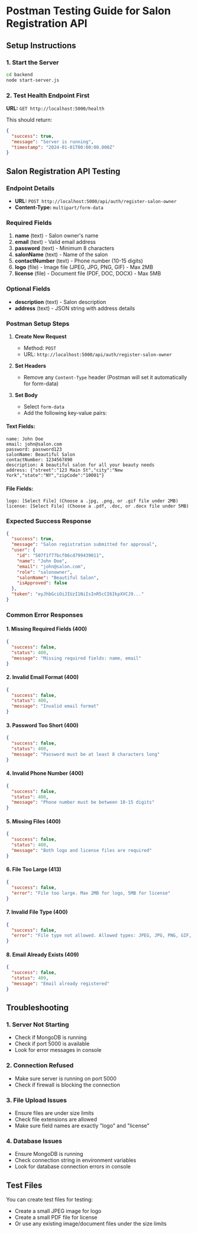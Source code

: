 # Postman Testing Guide for Salon Registration API

## Setup Instructions

### 1. Start the Server
```bash
cd backend
node start-server.js
```

### 2. Test Health Endpoint First
**URL:** `GET http://localhost:5000/health`

This should return:
```json
{
  "success": true,
  "message": "Server is running",
  "timestamp": "2024-01-01T00:00:00.000Z"
}
```

## Salon Registration API Testing

### Endpoint Details
- **URL:** `POST http://localhost:5000/api/auth/register-salon-owner`
- **Content-Type:** `multipart/form-data`

### Required Fields
1. **name** (text) - Salon owner's name
2. **email** (text) - Valid email address
3. **password** (text) - Minimum 8 characters
4. **salonName** (text) - Name of the salon
5. **contactNumber** (text) - Phone number (10-15 digits)
6. **logo** (file) - Image file (JPEG, JPG, PNG, GIF) - Max 2MB
7. **license** (file) - Document file (PDF, DOC, DOCX) - Max 5MB

### Optional Fields
- **description** (text) - Salon description
- **address** (text) - JSON string with address details

### Postman Setup Steps

1. **Create New Request**
   - Method: `POST`
   - URL: `http://localhost:5000/api/auth/register-salon-owner`

2. **Set Headers**
   - Remove any `Content-Type` header (Postman will set it automatically for form-data)

3. **Set Body**
   - Select `form-data`
   - Add the following key-value pairs:

#### Text Fields:
```
name: John Doe
email: john@salon.com
password: password123
salonName: Beautiful Salon
contactNumber: 1234567890
description: A beautiful salon for all your beauty needs
address: {"street":"123 Main St","city":"New York","state":"NY","zipCode":"10001"}
```

#### File Fields:
```
logo: [Select File] (Choose a .jpg, .png, or .gif file under 2MB)
license: [Select File] (Choose a .pdf, .doc, or .docx file under 5MB)
```

### Expected Success Response
```json
{
  "success": true,
  "message": "Salon registration submitted for approval",
  "user": {
    "id": "507f1f77bcf86cd799439011",
    "name": "John Doe",
    "email": "john@salon.com",
    "role": "salonowner",
    "salonName": "Beautiful Salon",
    "isApproved": false
  },
  "token": "eyJhbGciOiJIUzI1NiIsInR5cCI6IkpXVCJ9..."
}
```

### Common Error Responses

#### 1. Missing Required Fields (400)
```json
{
  "success": false,
  "status": 400,
  "message": "Missing required fields: name, email"
}
```

#### 2. Invalid Email Format (400)
```json
{
  "success": false,
  "status": 400,
  "message": "Invalid email format"
}
```

#### 3. Password Too Short (400)
```json
{
  "success": false,
  "status": 400,
  "message": "Password must be at least 8 characters long"
}
```

#### 4. Invalid Phone Number (400)
```json
{
  "success": false,
  "status": 400,
  "message": "Phone number must be between 10-15 digits"
}
```

#### 5. Missing Files (400)
```json
{
  "success": false,
  "status": 400,
  "message": "Both logo and license files are required"
}
```

#### 6. File Too Large (413)
```json
{
  "success": false,
  "error": "File too large. Max 2MB for logo, 5MB for license"
}
```

#### 7. Invalid File Type (400)
```json
{
  "success": false,
  "error": "File type not allowed. Allowed types: JPEG, JPG, PNG, GIF, PDF, DOC, DOCX. Received: test.txt"
}
```

#### 8. Email Already Exists (409)
```json
{
  "success": false,
  "status": 409,
  "message": "Email already registered"
}
```

## Troubleshooting

### 1. Server Not Starting
- Check if MongoDB is running
- Check if port 5000 is available
- Look for error messages in console

### 2. Connection Refused
- Make sure server is running on port 5000
- Check if firewall is blocking the connection

### 3. File Upload Issues
- Ensure files are under size limits
- Check file extensions are allowed
- Make sure field names are exactly "logo" and "license"

### 4. Database Issues
- Ensure MongoDB is running
- Check connection string in environment variables
- Look for database connection errors in console

## Test Files
You can create test files for testing:
- Create a small JPEG image for logo
- Create a small PDF file for license
- Or use any existing image/document files under the size limits

